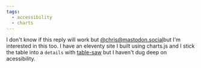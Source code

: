 ```yaml
---
tags:
  - accessibility
  - charts
---
```


I don't know if this reply will work but <a href="https://mastodon.social/@Chris/111847648374546577" class="u-in-reply-to" rel="in-reply-to">@chris@mastodon.social</a>but I'm interested in this too. I have an eleventy site I built using charts.js and I stick the table into a `details` with [table-saw](https://zachleat.github.io/table-saw/) but I haven't dug deep on acessibility.

<a class="u-bridgy-fed" href="https://fed.brid.gy/" hidden="from-humans"></a>

